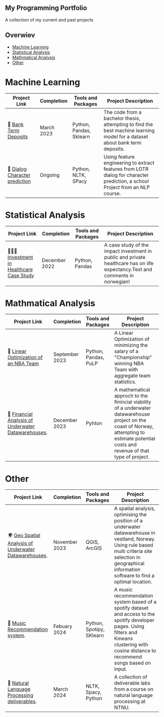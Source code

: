 ## My Programming Portfolio
A collection of my current and past projects

## Overwiev
- [Machine Learning](#Machine-Learning)
- [Statistical Analysis](#Statistical-Analysis)
- [Mathmatical Analysis](#Mathmatical-Analysis)
- [Other](#Other)


# Machine Learning
| Project Link | Completion | Tools and Packages | Project Description | 
|---|---|---|---|
|🏦 [Bank Term Deposits](https://github.com/MarcusHjertaas/Macine-Learning/blob/main/Bachelor%20code%20full.ipynb) | March 2023 |Python, Pandas, Sklearn | The code from a bachelor thesis, attempting to find the best machine learning model for a dataset about bank term deposits. |
| 🏹 [Dialog Character prediction](https://github.com/MarcusHjertaas/Macine-Learning/blob/main/Character%20prediction.ipynb) | Ongoing | Python, NLTK, SPacy | Using feature engineering to extract features from LOTR dialog for character prediction, a school Project from an NLP course. |



# Statistical Analysis
| Project Link | Completion | Tools and Packages | Project Description | 
|---|---|---|---|
|👩🏻‍⚕️ [Investment in Healthcare Case Study](https://github.com/MarcusHjertaas/Statistical-Analysis/blob/main/Anvendt%20Eksamen.ipynb) | December 2022 |Python, Pandas| A case study of the impact investment in public and private healthcare has on life expectancy.Text and comments in norwegian!|



# Mathmatical Analysis
| Project Link | Completion | Tools and Packages | Project Description | 
|---|---|---|---|
| 🏀 [Linear Optimization of an NBA Team](https://github.com/MarcusHjertaas/Mathmatical-Analysis/blob/main/NBA%20Team%20Optimization.ipynb) | September 2023 |Python, Pandas, PuLP| A Linear Optimization of minimizing the salary of a "Championship" winning NBA Team with aggregate team statistics. |
|  :money_with_wings: [Financial Analysis of Underwater Datawarehouses](https://github.com/MarcusHjertaas/Mathmatical-Analysis/blob/main/AppliedMathematics%20(2).pdf). | December 2023 | Pyhton | A mathematical approch to the finincial viability of a underwater datawarehouse project on the coast of Norway, attempting to estimate potential costs and revenue of that type of project. |

# Other
| Project Link | Completion | Tools and Packages | Project Description | 
|---|---|---|---|
| :earth_africa: [Geo Spatial Analysis of Underwater Datawarehouses](https://github.com/MarcusHjertaas/Other-projects/blob/main/reportAppliedDataScience.pdf). | November 2023 | QGIS, ArcGIS | A spatial analysis, optimising the position of a underwater datawarehouse in vestland, Norway. Using rule based multi criteria site selection in geographical information software to find a optimal location. |
| :musical_score: [Music Recommendation system](https://github.com/MarcusHjertaas/Other-projects/blob/main/music%20recommendation%20system_git.ipynb). | Febuary 2024 | Python, Spotipy, SKlearn | A music recommendation system based of a spotify dataset and access to the spotify developer pages. Using filters and Kmeans clustering with cosine distance to recommend songs based on input. |
| :page_facing_up: [Natural Language Processing deliverables](https://github.com/MarcusHjertaas/Other-projects/tree/main/Labber). | March 2024 | NLTK, Spacy, Python | A collection of deliverable labs from a course on natural language processing at NTNU. |
